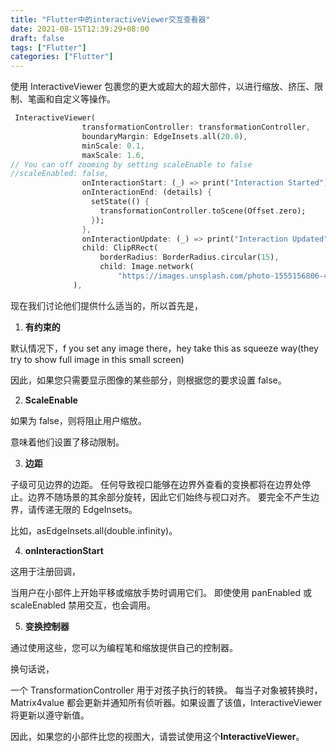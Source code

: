 ```yaml
---
title: "Flutter中的interactiveViewer交互查看器"
date: 2021-08-15T12:39:29+08:00
draft: false
tags: ["Flutter"]
categories: ["Flutter"]
---
```






使用 InteractiveViewer 包裹您的更大或超大的超大部件，以进行缩放、挤压、限制、笔画和自定义等操作。

```dart
 InteractiveViewer(
                transformationController: transformationController,
                boundaryMargin: EdgeInsets.all(20.0),
                minScale: 0.1,
                maxScale: 1.6,
// You can off zooming by setting scaleEnable to false
//scaleEnabled: false,
                onInteractionStart: (_) => print("Interaction Started"),
                onInteractionEnd: (details) {
                  setState(() {
                    transformationController.toScene(Offset.zero);
                  });
                },
                onInteractionUpdate: (_) => print("Interaction Updated"),
                child: ClipRRect(
                    borderRadius: BorderRadius.circular(15),
                    child: Image.network(
                        "https://images.unsplash.com/photo-1555156806-4619c2286156?ixlib=rb-1.2.1&ixid=eyJhcHBfaWQiOjEyMDd9&auto=format&fit=crop&w=500&q=60")),
              ),
```

现在我们讨论他们提供什么适当的，所以首先是，

1. **有约束的**

默认情况下，f you set any image there，hey take this as squeeze way(they try to show full image in this small screen)

因此，如果您只需要显示图像的某些部分，则根据您的要求设置 false。

2. **ScaleEnable**

如果为 false，则将阻止用户缩放。

意味着他们设置了移动限制。

3. **边距**

子级可见边界的边距。
任何导致视口能够在边界外查看的变换都将在边界处停止。边界不随场景的其余部分旋转，因此它们始终与视口对齐。
要完全不产生边界，请传递无限的 EdgeInsets。

比如，asEdgeInsets.all(double.infinity)。

4. **onInteractionStart**

这用于注册回调，

当用户在小部件上开始平移或缩放手势时调用它们。
即使使用 panEnabled 或 scaleEnabled 禁用交互，也会调用。

5. **变换控制器**

通过使用这些，您可以为编程笔和缩放提供自己的控制器。

换句话说，

一个 TransformationController 用于对孩子执行的转换。
每当子对象被转换时，Matrix4value 都会更新并通知所有侦听器。如果设置了该值，InteractiveViewer 将更新以遵守新值。

因此，如果您的小部件比您的视图大，请尝试使用这个**InteractiveViewer**。
